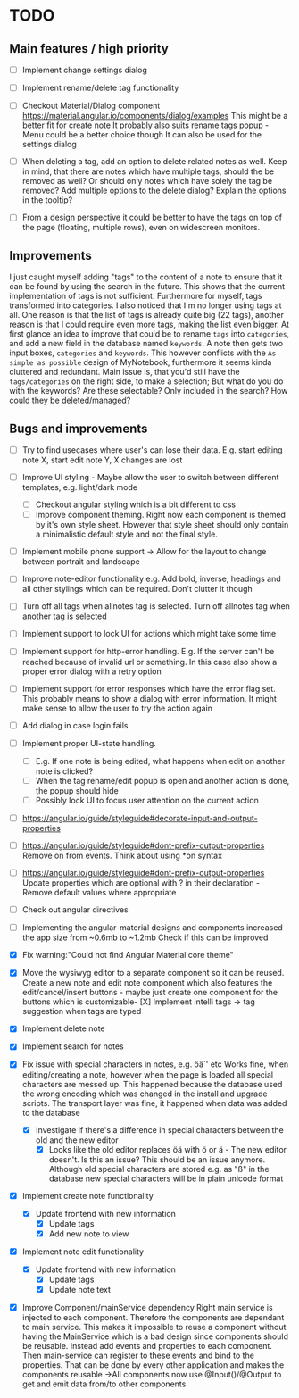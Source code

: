 # TODO
## Main features / high priority
- [ ] Implement change settings dialog
- [ ] Implement rename/delete tag functionality

- [ ] Checkout Material/Dialog component https://material.angular.io/components/dialog/examples
      This might be a better fit for create note
      It probably also suits rename tags popup - Menu could be a better choice though
      It can also be used for the settings dialog
- [ ] When deleting a tag, add an option to delete related notes as well. Keep in mind, that there are notes which have multiple tags, should the be removed as well?
      Or should only notes which have solely the tag be removed? Add multiple options to the delete dialog? Explain the options in the tooltip?
- [ ] From a design perspective it could be better to have the tags on top of the page (floating, multiple rows), even on widescreen monitors.

## Improvements
I just caught myself adding "tags" to the content of a note to ensure that it can be found by using the search in the future. This shows that the current implementation
of tags is not sufficient. Furthermore for myself, tags transformed into categories.
I also noticed that I'm no longer using tags at all. One reason is that the list of tags is already quite big (22 tags), another reason is that I could require even more tags, making the list even bigger.
At first glance an idea to improve that could be to rename ```tags``` into ```categories```, and add a new field in the database named ```keywords```. A note then gets two input boxes, ```categories``` and ```keywords```. This however conflicts with the ```As simple as possible``` design of MyNotebook, furthermore it seems kinda cluttered and redundant. Main issue is, that you'd still have the ```tags/categories``` on the right side, to make a selection; But what do you do with the keywords? Are these selectable? Only included in the search? How could they be deleted/managed?

## Bugs and improvements
- [ ] Try to find usecases where user's can lose their data. E.g. start editing note X, start edit note Y, X changes are lost
- [ ] Improve UI styling - Maybe allow the user to switch between different templates, e.g. light/dark mode
  - [ ] Checkout angular styling which is a bit different to css
  - [ ] Improve component theming. Right now each component is themed by it's own style sheet. However that style sheet should only contain a minimalistic default
        style and not the final style.
- [ ] Implement mobile phone support -> Allow for the layout to change between portrait and landscape
- [ ] Improve note-editor functionality e.g. Add bold, inverse, headings and all other stylings which can be required. Don't
      clutter it though
- [ ] Turn off all tags when allnotes tag is selected. Turn off allnotes tag when another tag is selected
- [ ] Implement support to lock UI for actions which might take some time
- [ ] Implement support for http-error handling. E.g. If the server can't be reached because of invalid url or something.
      In this case also show a proper error dialog with a retry option
- [ ] Implement support for error responses which have the error flag set. This probably means to show a dialog with error
      information. It might make sense to allow the user to try the action again
- [ ] Add dialog in case login fails
- [ ] Implement proper UI-state handling. 
    - [ ] E.g. If one note is being edited, what happens when edit on another note is clicked?
    - [ ] When the tag rename/edit popup is open and another action is done, the popup should hide
    - [ ] Possibly lock UI to focus user attention on the current action

- [ ] https://angular.io/guide/styleguide#decorate-input-and-output-properties
- [ ] https://angular.io/guide/styleguide#dont-prefix-output-properties
      Remove on from events. Think about using *on syntax
- [ ] https://angular.io/guide/styleguide#dont-prefix-output-properties
      Update properties which are optional with ? in their declaration - Remove default values where appropriate
- [ ] Check out angular directives
- [ ] Implementing the angular-material designs and components increased the app size from ~0.6mb to ~1.2mb
      Check if this can be improved

- [x] Fix warning:"Could not find Angular Material core theme"
- [x] Move the wysiwyg editor to a separate component so it can be reused. Create a new note and edit note component which also features
      the edit/cancel/insert buttons - maybe just create one component for the buttons which is customizable- [X] Implement intelli tags -> tag suggestion when tags are typed
- [x] Implement delete note
- [x] Implement search for notes
- [x] Fix issue with special characters in notes, e.g. öä`' etc
    Works fine, when editing/creating a note, however when the page is loaded
    all special characters are messed up.
    This happened because the database used the wrong encoding which was changed in the install and upgrade scripts.
    The transport layer was fine, it happened when data was added to the database
  - [x] Investigate if there's a difference in special characters between the old and the new editor
    - [x] Looks like the old editor replaces öä with &ouml; or &auml; - The new editor doesn't. Is this an issue?
          This should be an issue anymore. Although old special characters are stored e.g. as "&szlig;" in the database
          new special characters will be in plain unicode format
- [x] Implement create note functionality
  - [x] Update frontend with new information
    - [x] Update tags
    - [x] Add new note to view
- [x] Implement note edit functionality
  - [x] Update frontend with new information
    - [x] Update tags
    - [x] Update note text
- [x] Improve Component/mainService dependency
      Right main service is injected to each component. Therefore the components are dependant to main service. This
      makes it impossible to reuse a component without having the MainService which is a bad design since components
      should be reusable. Instead add events and properties to each component. Then main-service can register to these
      events and bind to the properties. That can be done by every other application and makes the components reusable
      ->All components now use @Input()/@Output to get and emit data from/to other components


